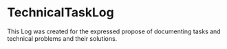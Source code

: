 # TechnicalTaskLog
This Log was created for the expressed propose of documenting tasks and technical problems and their solutions.
